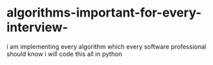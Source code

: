 # algorithms-important-for-every-interview-
i am implementing every algorithm which every  software professional should know i will code this all in python
